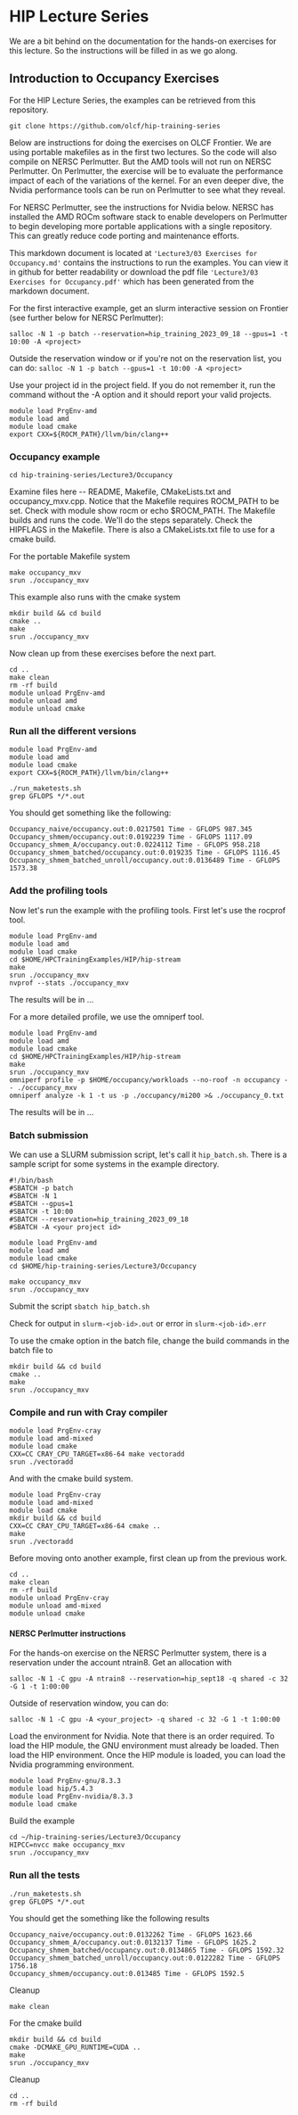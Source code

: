 # HIP Lecture Series

We are a bit behind on the documentation for the hands-on exercises for this lecture. So the
instructions will be filled in as we go along.

## Introduction to Occupancy Exercises

For the HIP Lecture Series, the examples can be retrieved from this repository.

`git clone https://github.com/olcf/hip-training-series`

Below are instructions for doing the exercises on OLCF Frontier. We are using portable makefiles
as in the first two lectures. So the code will also compile on NERSC Perlmutter. But the AMD tools
will not run on NERSC Perlmutter. On Perlmutter, the exercise will be to evaluate the performance
impact of each of the variations of the kernel. For an even deeper dive, the Nvidia performance
tools can be run on Perlmutter to see what they reveal. 

For NERSC Perlmutter, see the instructions for Nvidia below. NERSC has
installed the AMD ROCm software stack to enable developers on Perlmutter to begin developing more
portable applications with a single repository. This can greatly reduce code porting and maintenance
efforts.

This markdown document is located at `'Lecture3/03 Exercises for Occupancy.md'` contains 
the instructions to run the examples. You can view it in github for better readability or
download the pdf file `'Lecture3/03 Exercises for Occupancy.pdf'` which has been
generated from the markdown document.

For the first interactive example, get an slurm interactive session on Frontier (see further below for NERSC Perlmutter):

`salloc -N 1 -p batch --reservation=hip_training_2023_09_18 --gpus=1 -t 10:00 -A <project>`

Outside the reservation window or if you're not on the reservation list, you can do:
`salloc -N 1 -p batch --gpus=1 -t 10:00 -A <project>`

Use your project id in the project field. If you do not remember it, run the command without
the -A option and it should report your valid projects.

```
module load PrgEnv-amd
module load amd
module load cmake
export CXX=${ROCM_PATH}/llvm/bin/clang++
```

### Occupancy example

`cd hip-training-series/Lecture3/Occupancy `

Examine files here -- README, Makefile, CMakeLists.txt and occupancy_mxv.cpp. Notice that the 
Makefile requires ROCM_PATH to be set. Check with module show rocm or echo $ROCM_PATH. The 
Makefile builds and runs the code. We'll do the steps separately. Check the HIPFLAGS 
in the Makefile. There is also a CMakeLists.txt file to use for a cmake build.

For the portable Makefile system
```
make occupancy_mxv
srun ./occupancy_mxv
```
This example also runs with the cmake system

```
mkdir build && cd build
cmake ..
make
srun ./occupancy_mxv
```
Now clean up from these exercises before the next part.

```
cd ..
make clean
rm -rf build
module unload PrgEnv-amd
module unload amd
module unload cmake
```

### Run all the different versions

```
module load PrgEnv-amd
module load amd
module load cmake
export CXX=${ROCM_PATH}/llvm/bin/clang++

./run_maketests.sh
grep GFLOPS */*.out
```

You should get something like the following:


```
Occupancy_naive/occupancy.out:0.0217501 Time - GFLOPS 987.345
Occupancy_shmem/occupancy.out:0.0192239 Time - GFLOPS 1117.09
Occupancy_shmem_A/occupancy.out:0.0224112 Time - GFLOPS 958.218
Occupancy_shmem_batched/occupancy.out:0.019235 Time - GFLOPS 1116.45
Occupancy_shmem_batched_unroll/occupancy.out:0.0136489 Time - GFLOPS 1573.38
```

### Add the profiling tools

Now let's run the example with the profiling tools. First let's use the rocprof tool.

```
module load PrgEnv-amd
module load amd
module load cmake
cd $HOME/HPCTrainingExamples/HIP/hip-stream
make
srun ./occupancy_mxv
nvprof --stats ./occupancy_mxv
```
The results will be in ...

For a more detailed profile, we use the omniperf tool.

```
module load PrgEnv-amd
module load amd
module load cmake
cd $HOME/HPCTrainingExamples/HIP/hip-stream
make
srun ./occupancy_mxv
omniperf profile -p $HOME/occupancy/workloads --no-roof -n occupancy -- ./occupancy_mxv
omniperf analyze -k 1 -t us -p ./occupancy/mi200 >& ./occupancy_0.txt
```
The results will be in ...

### Batch submission

We can use a SLURM submission script, let's call it `hip_batch.sh`. There is a sample script
for some systems in the example directory.

```
#!/bin/bash
#SBATCH -p batch
#SBATCH -N 1
#SBATCH --gpus=1
#SBATCH -t 10:00
#SBATCH --reservation=hip_training_2023_09_18
#SBATCH -A <your project id>

module load PrgEnv-amd
module load amd
module load cmake
cd $HOME/hip-training-series/Lecture3/Occupancy

make occupancy_mxv
srun ./occupancy_mxv
```

Submit the script
`sbatch hip_batch.sh`

Check for output in `slurm-<job-id>.out` or error in `slurm-<job-id>.err`

To use the cmake option in the batch file, change the build commands in the batch file to

```
mkdir build && cd build
cmake ..
make
srun ./occupancy_mxv
```

### Compile and run with Cray compiler

```
module load PrgEnv-cray
module load amd-mixed
module load cmake
CXX=CC CRAY_CPU_TARGET=x86-64 make vectoradd
srun ./vectoradd
``` 
And with the cmake build system.

```
module load PrgEnv-cray
module load amd-mixed
module load cmake
mkdir build && cd build
CXX=CC CRAY_CPU_TARGET=x86-64 cmake ..
make
srun ./vectoradd
``` 
Before moving onto another example, first clean up from the previous work.

```
cd ..
make clean
rm -rf build
module unload PrgEnv-cray
module unload amd-mixed
module unload cmake
```


#### NERSC Perlmutter instructions

For the hands-on exercise on the NERSC Perlmutter system, there is a reservation under the account ntrain8. Get an allocation with

```
salloc -N 1 -C gpu -A ntrain8 --reservation=hip_sept18 -q shared -c 32 -G 1 -t 1:00:00
```

Outside of reservation window, you can do:

```
salloc -N 1 -C gpu -A <your_project> -q shared -c 32 -G 1 -t 1:00:00
```

Load the environment for Nvidia. Note that there is an order required. To load the HIP module,
the GNU environment must already be loaded. Then load the HIP environment. Once the HIP module
is loaded, you can load the Nvidia programming environment.

```
module load PrgEnv-gnu/8.3.3
module load hip/5.4.3
module load PrgEnv-nvidia/8.3.3
module load cmake
```
Build the example

```
cd ~/hip-training-series/Lecture3/Occupancy
HIPCC=nvcc make occupancy_mxv
srun ./occupancy_mxv
```

### Run all the tests

```
./run_maketests.sh
grep GFLOPS */*.out
```

You should get the something like the following results

```
Occupancy_naive/occupancy.out:0.0132262 Time - GFLOPS 1623.66
Occupancy_shmem_A/occupancy.out:0.0132137 Time - GFLOPS 1625.2
Occupancy_shmem_batched/occupancy.out:0.0134865 Time - GFLOPS 1592.32
Occupancy_shmem_batched_unroll/occupancy.out:0.0122282 Time - GFLOPS 1756.18
Occupancy_shmem/occupancy.out:0.013485 Time - GFLOPS 1592.5
```

Cleanup

```
make clean
```
For the cmake build

```
mkdir build && cd build
cmake -DCMAKE_GPU_RUNTIME=CUDA ..
make
srun ./occupancy_mxv
```
Cleanup
```
cd ..
rm -rf build
```
